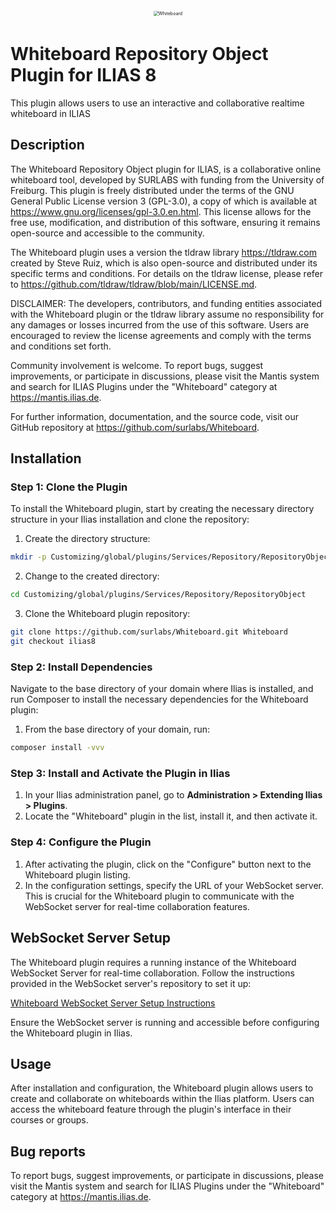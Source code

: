 <div alt style="text-align: center; transform: scale(.5);">
	<picture>
		<source media="(prefers-color-scheme: dark)" srcset="https://github.com/surlabs/WhiteboardForILIAS/blob/ilias8/templates/images/GitBannerWhiteboard.png" />
		<img alt="Whiteboard" src="https://github.com/surlabs/WhiteboardForILIAS/blob/ilias8/templates/images/GitBannerWhiteboard.png" />
	</picture>
</div>

# Whiteboard Repository Object Plugin for ILIAS 8
This plugin allows users to use an interactive and collaborative realtime whiteboard in ILIAS

## Description

The Whiteboard Repository Object plugin for ILIAS, is a collaborative online whiteboard tool, developed by SURLABS with funding from the University of Freiburg.
This plugin is freely distributed under the terms of the GNU General Public License version 3 (GPL-3.0),
a copy of which is available at https://www.gnu.org/licenses/gpl-3.0.en.html. This license allows for the free use,
modification, and distribution of this software, ensuring it remains open-source and accessible to the community.

The Whiteboard plugin uses a version the tldraw library https://tldraw.com created by Steve Ruiz, which is also open-source and distributed under its specific terms and conditions. For details on the tldraw license, please refer to https://github.com/tldraw/tldraw/blob/main/LICENSE.md.

DISCLAIMER: The developers, contributors, and funding entities associated with the Whiteboard plugin or the tldraw library assume no responsibility for any damages or losses incurred from the use of this software. Users are encouraged to review the license agreements and comply with the terms and conditions set forth.

Community involvement is welcome. To report bugs, suggest improvements, or participate in discussions, please visit the Mantis system and search for ILIAS Plugins under the "Whiteboard" category at https://mantis.ilias.de.

For further information, documentation, and the source code, visit our GitHub repository at https://github.com/surlabs/Whiteboard.

## Installation

### Step 1: Clone the Plugin

To install the Whiteboard plugin, start by creating the necessary directory structure in your Ilias installation and clone the repository:

1. Create the directory structure:

```bash
mkdir -p Customizing/global/plugins/Services/Repository/RepositoryObject
```

2. Change to the created directory:

```bash
cd Customizing/global/plugins/Services/Repository/RepositoryObject
```

3. Clone the Whiteboard plugin repository:

```bash
git clone https://github.com/surlabs/Whiteboard.git Whiteboard
git checkout ilias8
```

### Step 2: Install Dependencies

Navigate to the base directory of your domain where Ilias is installed, and run Composer to install the necessary dependencies for the Whiteboard plugin:

1. From the base directory of your domain, run:

```bash
composer install -vvv
```

### Step 3: Install and Activate the Plugin in Ilias

1. In your Ilias administration panel, go to **Administration > Extending Ilias > Plugins**.
2. Locate the "Whiteboard" plugin in the list, install it, and then activate it.

### Step 4: Configure the Plugin

1. After activating the plugin, click on the "Configure" button next to the Whiteboard plugin listing.
2. In the configuration settings, specify the URL of your WebSocket server. This is crucial for the Whiteboard plugin to communicate with the WebSocket server for real-time collaboration features.

## WebSocket Server Setup

The Whiteboard plugin requires a running instance of the Whiteboard WebSocket Server for real-time collaboration. Follow the instructions provided in the WebSocket server's repository to set it up:

[Whiteboard WebSocket Server Setup Instructions](https://github.com/surlabs/whiteboard-websocket-server)

Ensure the WebSocket server is running and accessible before configuring the Whiteboard plugin in Ilias.

## Usage

After installation and configuration, the Whiteboard plugin allows users to create and collaborate on whiteboards within the Ilias platform. Users can access the whiteboard feature through the plugin's interface in their courses or groups.

## Bug reports

To report bugs, suggest improvements, or participate in discussions, please visit the Mantis system and search for ILIAS Plugins under the "Whiteboard" category at https://mantis.ilias.de.
